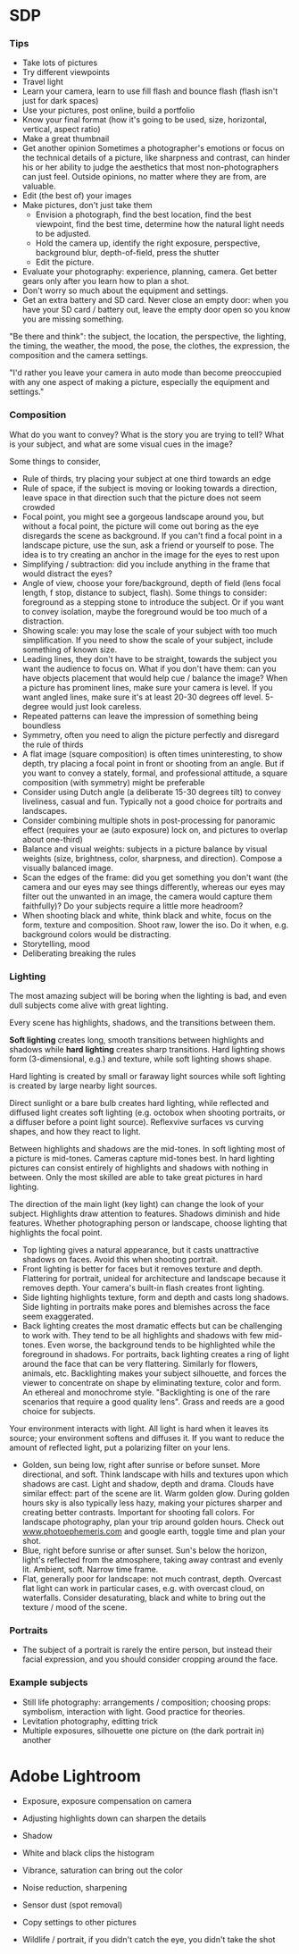 # SDP

### Tips

* Take lots of pictures
* Try different viewpoints
* Travel light
* Learn your camera, learn to use fill flash and bounce flash (flash isn't just for dark spaces)
* Use your pictures, post online, build a portfolio
* Know your final format (how it's going to be used, size, horizontal, vertical, aspect ratio)
* Make a great thumbnail
* Get another opinion
Sometimes a photographer's emotions or focus on the technical details of a picture, like sharpness and contrast, can hinder his or her ability to judge the aesthetics that most non-photographers can just feel.
Outside opinions, no matter where they are from, are valuable.
* Edit (the best of) your images
* Make pictures, don't just take them
  * Envision a photograph, find the best location, find the best viewpoint, find the best time, determine how the natural light needs to be adjusted.
  * Hold the camera up, identify the right exposure, perspective, background blur, depth-of-field, press the shutter
  * Edit the picture.
* Evaluate your photography: experience, planning, camera. Get better gears only after you learn how to plan a shot.
* Don't worry so much about the equipment and settings.
* Get an extra battery and SD card. Never close an empty door: when you have your SD card / battery out, leave the empty door open so you know you are missing something.

"Be there and think": the subject, the location, the perspective, the lighting, the timing, the weather, the mood, the pose, the clothes, the expression, the composition and the camera settings.

"I'd rather you leave your camera in auto mode than become preoccupied with any one aspect of making a picture, especially the equipment and settings."

### Composition

What do you want to convey? What is the story you are trying to tell?
What is your subject, and what are some visual cues in the image?

Some things to consider,
* Rule of thirds, try placing your subject at one third towards an edge
* Rule of space, if the subject is moving or looking towards a direction, leave space in that direction such that the picture does not seem crowded
* Focal point, you might see a gorgeous landscape around you, but without a focal point, the picture will come out boring as the eye disregards the scene as background. If you can't find a focal point in a landscape picture, use the sun, ask a friend or yourself to pose. The idea is to try creating an anchor in the image for the eyes to rest upon
* Simplifying / subtraction: did you include anything in the frame that would distract the eyes?
* Angle of view, choose your fore/background, depth of field (lens focal length, f stop, distance to subject, flash). Some things to consider: foreground as a stepping stone to introduce the subject. Or if you want to convey isolation, maybe the foreground would be too much of a distraction.
* Showing scale: you may lose the scale of your subject with too much simplification. If you need to show the scale of your subject, include something of known size.
* Leading lines, they don't have to be straight, towards the subject you want the audience to focus on. What if you don't have them: can you have objects placement that would help cue / balance the image? When a picture has prominent lines, make sure your camera is level. If you want angled lines, make sure it's at least 20-30 degrees off level. 5-degree would just look careless.
* Repeated patterns can leave the impression of something being boundless
* Symmetry, often you need to align the picture perfectly and disregard the rule of thirds
* A flat image (square composition) is often times uninteresting, to show depth, try placing a focal point in front or shooting from an angle. But if you want to convey a stately, formal, and professional attitude, a square composition (with symmetry) might be preferable
* Consider using Dutch angle (a deliberate 15-30 degrees tilt) to convey liveliness, casual and fun. Typically not a good choice for portraits and landscapes.
* Consider combining multiple shots in post-processing for panoramic effect (requires your ae (auto exposure) lock on, and pictures to overlap about one-third)
* Balance and visual weights: subjects in a picture balance by visual weights (size, brightness, color, sharpness, and direction). Compose a visually balanced image.
* Scan the edges of the frame: did you get something you don't want (the camera and our eyes may see things differently, whereas our eyes may filter out the unwanted in an image, the camera would capture them faithfully)? Do your subjects require a little more headroom?
* When shooting black and white, think black and white, focus on the form, texture and composition. Shoot raw, lower the iso. Do it when, e.g. background colors would be distracting.
* Storytelling, mood
* Deliberating breaking the rules

### Lighting

The most amazing subject will be boring when the lighting is bad, and even dull subjects come alive with great lighting.

Every scene has highlights, shadows, and the transitions between them.

**Soft lighting** creates long, smooth transitions between highlights and shadows while **hard lighting** creates sharp transitions.
Hard lighting shows form (3-dimensional, e.g.) and texture, while soft lighting shows shape.

Hard lighting is created by small or faraway light sources while soft lighting is created by large nearby light sources.

Direct sunlight or a bare bulb creates hard lighting, while reflected and diffused light creates soft lighting (e.g. octobox when shooting portraits, or a diffuser before a point light source).
Reflexvive surfaces vs curving shapes, and how they react to light.

Between highlights and shadows are the mid-tones. In soft lighting most of a picture is mid-tones.
Cameras capture mid-tones best. In hard lighting pictures can consist entirely of highlights and shadows with nothing in between. Only the most skilled are able to take great pictures in hard lighting.

The direction of the main light (key light) can change the look of your subject.
Highlights draw attention to features. Shadows diminish and hide features.
Whether photographing person or landscape, choose lighting that highlights the focal point.

* Top lighting gives a natural appearance, but it casts unattractive shadows on faces. Avoid this when shooting portrait.
* Front lighting is better for faces but it removes texture and depth. Flattering for portrait, unideal for architecture and landscape because it removes depth. Your camera's built-in flash creates front lighting.
* Side lighting highlights texture, form and depth and casts long shadows. Side lighting in portraits make pores and blemishes across the face seem exaggerated. 
* Back lighting creates the most dramatic effects but can be challenging to work with. They tend to be all highlights and shadows with few mid-tones. Even worse, the background tends to be highlighted while the foreground in shadows. For portraits, back lighting creates a ring of light around the face that can be very flattering. Similarly for flowers, animals, etc. Backlighting makes your subject silhouette, and forces the viewer to concentrate on shape by eliminating texture, color and form. An ethereal and monochrome style. "Backlighting is one of the rare scenarios that require a good quality lens". Grass and reeds are a good choice for subjects.

Your environment interacts with light. All light is hard when it leaves its source; your environment softens and diffuses it.
If you want to reduce the amount of reflected light, put a polarizing filter on your lens.

* Golden, sun being low, right after sunrise or before sunset. More directional, and soft. Think landscape with hills and textures upon which shadows are cast. Light and shadow, depth and drama. Clouds have similar effect: part of the scene are lit. Warm golden glow. During golden hours sky is also typically less hazy, making your pictures sharper and creating better contrasts. Important for shooting fall colors. For landscape photography, plan your trip around golden hours. Check out www.photoephemeris.com and google earth, toggle time and plan your shot.
* Blue, right before sunrise or after sunset. Sun's below the horizon, light's reflected from the atmosphere, taking away contrast and evenly lit. Ambient, soft. Narrow time frame. 
* Flat, generally poor for landscape: not much contrast, depth. Overcast flat light can work in particular cases, e.g. with overcast cloud, on waterfalls. Consider desaturating, black and white to bring out the texture / mood of the scene.


### Portraits

* The subject of a portrait is rarely the entire person, but instead their facial expression, and you should consider cropping around the face.

### Example subjects

* Still life photography: arrangements / composition; choosing props: symbolism, interaction with light. Good practice for theories.
* Levitation photography, editting trick
* Multiple exposures, silhouette one picture on (the dark portrait in) another

# Adobe Lightroom

* Exposure, exposure compensation on camera
* Adjusting highlights down can sharpen the details
* Shadow
* White and black clips the histogram
* Vibrance, saturation can bring out the color
* Noise reduction, sharpening
* Sensor dust (spot removal)
* Copy settings to other pictures

* Wildlife / portrait, if you didn't catch the eye, you didn't take the shot
